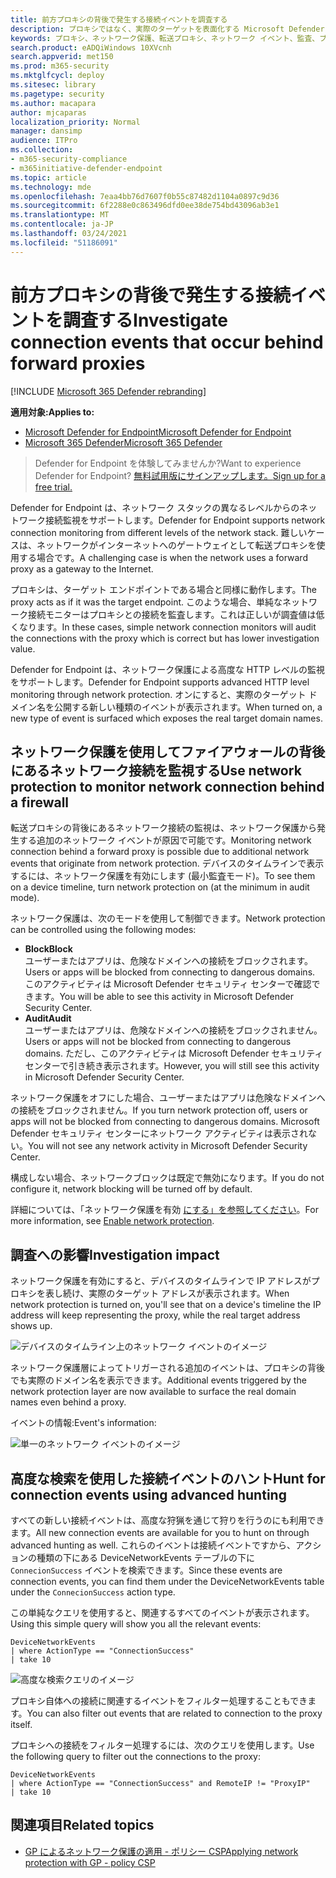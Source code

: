 ```yaml
---
title: 前方プロキシの背後で発生する接続イベントを調査する
description: プロキシではなく、実際のターゲットを表面化する Microsoft Defender ATP のネットワーク保護を通じて高度な HTTP レベルの監視を使用する方法について説明します。
keywords: プロキシ、ネットワーク保護、転送プロキシ、ネットワーク イベント、監査、ブロック、ドメイン名、ドメイン
search.product: eADQiWindows 10XVcnh
search.appverid: met150
ms.prod: m365-security
ms.mktglfcycl: deploy
ms.sitesec: library
ms.pagetype: security
ms.author: macapara
author: mjcaparas
localization_priority: Normal
manager: dansimp
audience: ITPro
ms.collection:
- m365-security-compliance
- m365initiative-defender-endpoint
ms.topic: article
ms.technology: mde
ms.openlocfilehash: 7eaa4bb76d7607f0b55c87482d1104a0897c9d36
ms.sourcegitcommit: 6f2288e0c863496dfd0ee38de754bd43096ab3e1
ms.translationtype: MT
ms.contentlocale: ja-JP
ms.lasthandoff: 03/24/2021
ms.locfileid: "51186091"
---
```

# <a name="investigate-connection-events-that-occur-behind-forward-proxies"></a><span data-ttu-id="6240a-104">前方プロキシの背後で発生する接続イベントを調査する</span><span class="sxs-lookup"><span data-stu-id="6240a-104">Investigate connection events that occur behind forward proxies</span></span>

[!INCLUDE [Microsoft 365 Defender rebranding](../../includes/microsoft-defender.md)]

<span data-ttu-id="6240a-105">**適用対象:**</span><span class="sxs-lookup"><span data-stu-id="6240a-105">**Applies to:**</span></span>
- [<span data-ttu-id="6240a-106">Microsoft Defender for Endpoint</span><span class="sxs-lookup"><span data-stu-id="6240a-106">Microsoft Defender for Endpoint</span></span>](https://go.microsoft.com/fwlink/p/?linkid=2154037)
- [<span data-ttu-id="6240a-107">Microsoft 365 Defender</span><span class="sxs-lookup"><span data-stu-id="6240a-107">Microsoft 365 Defender</span></span>](https://go.microsoft.com/fwlink/?linkid=2118804)

> <span data-ttu-id="6240a-108">Defender for Endpoint を体験してみませんか?</span><span class="sxs-lookup"><span data-stu-id="6240a-108">Want to experience Defender for Endpoint?</span></span> [<span data-ttu-id="6240a-109">無料試用版にサインアップします。</span><span class="sxs-lookup"><span data-stu-id="6240a-109">Sign up for a free trial.</span></span>](https://www.microsoft.com/microsoft-365/windows/microsoft-defender-atp?ocid=docs-wdatp-investigatemachines-abovefoldlink)

<span data-ttu-id="6240a-110">Defender for Endpoint は、ネットワーク スタックの異なるレベルからのネットワーク接続監視をサポートします。</span><span class="sxs-lookup"><span data-stu-id="6240a-110">Defender for Endpoint supports network connection monitoring from different levels of the network stack.</span></span> <span data-ttu-id="6240a-111">難しいケースは、ネットワークがインターネットへのゲートウェイとして転送プロキシを使用する場合です。</span><span class="sxs-lookup"><span data-stu-id="6240a-111">A challenging case is when the network uses a forward proxy as a gateway to the Internet.</span></span>

<span data-ttu-id="6240a-112">プロキシは、ターゲット エンドポイントである場合と同様に動作します。</span><span class="sxs-lookup"><span data-stu-id="6240a-112">The proxy acts as if it was the target endpoint.</span></span>  <span data-ttu-id="6240a-113">このような場合、単純なネットワーク接続モニターはプロキシとの接続を監査します。これは正しいが調査値は低くなります。</span><span class="sxs-lookup"><span data-stu-id="6240a-113">In these cases, simple network connection monitors will audit the connections with the proxy which is correct but has lower investigation value.</span></span> 

<span data-ttu-id="6240a-114">Defender for Endpoint は、ネットワーク保護による高度な HTTP レベルの監視をサポートします。</span><span class="sxs-lookup"><span data-stu-id="6240a-114">Defender for Endpoint supports advanced HTTP level monitoring through network protection.</span></span> <span data-ttu-id="6240a-115">オンにすると、実際のターゲット ドメイン名を公開する新しい種類のイベントが表示されます。</span><span class="sxs-lookup"><span data-stu-id="6240a-115">When turned on, a new type of event is surfaced which exposes the real target domain names.</span></span>

## <a name="use-network-protection-to-monitor-network-connection-behind-a-firewall"></a><span data-ttu-id="6240a-116">ネットワーク保護を使用してファイアウォールの背後にあるネットワーク接続を監視する</span><span class="sxs-lookup"><span data-stu-id="6240a-116">Use network protection to monitor network connection behind a firewall</span></span>
<span data-ttu-id="6240a-117">転送プロキシの背後にあるネットワーク接続の監視は、ネットワーク保護から発生する追加のネットワーク イベントが原因で可能です。</span><span class="sxs-lookup"><span data-stu-id="6240a-117">Monitoring network connection behind a forward proxy is possible due to additional network events that originate from network protection.</span></span> <span data-ttu-id="6240a-118">デバイスのタイムラインで表示するには、ネットワーク保護を有効にします (最小監査モード)。</span><span class="sxs-lookup"><span data-stu-id="6240a-118">To see them on a device timeline, turn network protection on (at the minimum in audit mode).</span></span> 

<span data-ttu-id="6240a-119">ネットワーク保護は、次のモードを使用して制御できます。</span><span class="sxs-lookup"><span data-stu-id="6240a-119">Network protection can be controlled using the following modes:</span></span>

- <span data-ttu-id="6240a-120">**Block**</span><span class="sxs-lookup"><span data-stu-id="6240a-120">**Block**</span></span> <br> <span data-ttu-id="6240a-121">ユーザーまたはアプリは、危険なドメインへの接続をブロックされます。</span><span class="sxs-lookup"><span data-stu-id="6240a-121">Users or apps will be blocked from connecting to dangerous domains.</span></span> <span data-ttu-id="6240a-122">このアクティビティは Microsoft Defender セキュリティ センターで確認できます。</span><span class="sxs-lookup"><span data-stu-id="6240a-122">You will be able to see this activity in Microsoft Defender Security Center.</span></span>
- <span data-ttu-id="6240a-123">**Audit**</span><span class="sxs-lookup"><span data-stu-id="6240a-123">**Audit**</span></span> <br> <span data-ttu-id="6240a-124">ユーザーまたはアプリは、危険なドメインへの接続をブロックされません。</span><span class="sxs-lookup"><span data-stu-id="6240a-124">Users or apps will not be blocked from connecting to dangerous domains.</span></span> <span data-ttu-id="6240a-125">ただし、このアクティビティは Microsoft Defender セキュリティ センターで引き続き表示されます。</span><span class="sxs-lookup"><span data-stu-id="6240a-125">However, you will still see this activity in Microsoft Defender Security Center.</span></span>


<span data-ttu-id="6240a-126">ネットワーク保護をオフにした場合、ユーザーまたはアプリは危険なドメインへの接続をブロックされません。</span><span class="sxs-lookup"><span data-stu-id="6240a-126">If you turn network protection off, users or apps will not be blocked from connecting to dangerous domains.</span></span> <span data-ttu-id="6240a-127">Microsoft Defender セキュリティ センターにネットワーク アクティビティは表示されない。</span><span class="sxs-lookup"><span data-stu-id="6240a-127">You will not see any network activity in Microsoft Defender Security Center.</span></span>

<span data-ttu-id="6240a-128">構成しない場合、ネットワークブロックは既定で無効になります。</span><span class="sxs-lookup"><span data-stu-id="6240a-128">If you do not configure it, network blocking will be turned off by default.</span></span>

<span data-ttu-id="6240a-129">詳細については、「ネットワーク保護を有効 [にする」を参照してください](enable-network-protection.md)。</span><span class="sxs-lookup"><span data-stu-id="6240a-129">For more information, see [Enable network protection](enable-network-protection.md).</span></span>

## <a name="investigation-impact"></a><span data-ttu-id="6240a-130">調査への影響</span><span class="sxs-lookup"><span data-stu-id="6240a-130">Investigation impact</span></span>
<span data-ttu-id="6240a-131">ネットワーク保護を有効にすると、デバイスのタイムラインで IP アドレスがプロキシを表し続け、実際のターゲット アドレスが表示されます。</span><span class="sxs-lookup"><span data-stu-id="6240a-131">When network protection is turned on, you'll see that on a device's timeline the IP address will keep representing the proxy, while the real target address shows up.</span></span>

![デバイスのタイムライン上のネットワーク イベントのイメージ](images/atp-proxy-investigation.png)

<span data-ttu-id="6240a-133">ネットワーク保護層によってトリガーされる追加のイベントは、プロキシの背後でも実際のドメイン名を表示できます。</span><span class="sxs-lookup"><span data-stu-id="6240a-133">Additional events triggered by the network protection layer are now available to surface the real domain names even behind a proxy.</span></span>

<span data-ttu-id="6240a-134">イベントの情報:</span><span class="sxs-lookup"><span data-stu-id="6240a-134">Event's information:</span></span>

![単一のネットワーク イベントのイメージ](images/atp-proxy-investigation-event.png)



## <a name="hunt-for-connection-events-using-advanced-hunting"></a><span data-ttu-id="6240a-136">高度な検索を使用した接続イベントのハント</span><span class="sxs-lookup"><span data-stu-id="6240a-136">Hunt for connection events using advanced hunting</span></span> 
<span data-ttu-id="6240a-137">すべての新しい接続イベントは、高度な狩猟を通じて狩りを行うのにも利用できます。</span><span class="sxs-lookup"><span data-stu-id="6240a-137">All new connection events are available for you to hunt on through advanced hunting as well.</span></span> <span data-ttu-id="6240a-138">これらのイベントは接続イベントですから、アクションの種類の下にある DeviceNetworkEvents テーブルの下に `ConnecionSuccess` イベントを検索できます。</span><span class="sxs-lookup"><span data-stu-id="6240a-138">Since these events are connection events, you can find them under the DeviceNetworkEvents table under the `ConnecionSuccess` action type.</span></span>

<span data-ttu-id="6240a-139">この単純なクエリを使用すると、関連するすべてのイベントが表示されます。</span><span class="sxs-lookup"><span data-stu-id="6240a-139">Using this simple query will show you all the relevant events:</span></span>

```
DeviceNetworkEvents
| where ActionType == "ConnectionSuccess" 
| take 10
```

![高度な検索クエリのイメージ](images/atp-proxy-investigation-ah.png)

<span data-ttu-id="6240a-141">プロキシ自体への接続に関連するイベントをフィルター処理することもできます。</span><span class="sxs-lookup"><span data-stu-id="6240a-141">You can also filter out  events that are related to connection to the proxy itself.</span></span> 

<span data-ttu-id="6240a-142">プロキシへの接続をフィルター処理するには、次のクエリを使用します。</span><span class="sxs-lookup"><span data-stu-id="6240a-142">Use the following query to filter out the connections to the proxy:</span></span>

```
DeviceNetworkEvents
| where ActionType == "ConnectionSuccess" and RemoteIP != "ProxyIP"  
| take 10
```



## <a name="related-topics"></a><span data-ttu-id="6240a-143">関連項目</span><span class="sxs-lookup"><span data-stu-id="6240a-143">Related topics</span></span>
- [<span data-ttu-id="6240a-144">GP によるネットワーク保護の適用 - ポリシー CSP</span><span class="sxs-lookup"><span data-stu-id="6240a-144">Applying network protection with GP - policy CSP</span></span>](https://docs.microsoft.com/windows/client-management/mdm/policy-csp-defender#defender-enablenetworkprotection)
